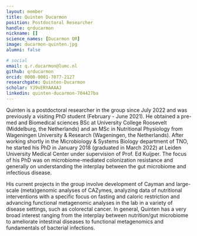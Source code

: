 ```yaml
---
layout: member
title: Quinten Ducarmon
position: Postdoctoral Researcher
handle: qrducarmon
nickname: []
science_names: [Ducarmon QR]
image: ducarmon-quinten.jpg
alumni: false

# social
email: q.r.ducarmon@lumc.nl
github: qrducarmon
orcid: 0000-0001-7077-2127
researchgate: Quinten-Ducarmon
scholar: YJ9vERYAAAAJ
linkedin: quinten-ducarmon-704427ba
---
```


Quinten is a postdoctoral researcher in the group since July 2022 and was previously a visiting PhD student (February - June 2021). He obtained a pre-med and Biomedical sciences BSc at University College Roosevelt (Middelburg, the Netherlands) and an MSc in Nutritional Physiology from Wageningen University & Research (Wageningen, the Netherlands). After working shortly in the Microbiology & Systems Biology department of TNO, he started his PhD in January 2018 (graduated in March 2022) at Leiden University Medical Center under supervision of Prof. Ed Kuijper. The focus of his PhD was on microbiome-mediated colonization resistance and generally on understanding the interplay between the gut microbiome and infectious disease. 

His current projects in the group involve development of Cayman and large-scale (meta)genomic analyses of CAZymes, analyzing data of nutritional interventions with a specific focus on fasting and caloric restriction and advancing functional metagenomic analyses in the lab in a variety of disease settings, such as colorectal cancer. In general, Quinten has a very broad interest ranging from the interplay between nutrition/gut microbiome to ameliorate intestinal diseases to functional metagenomics and fundamentals of bacterial infections.

